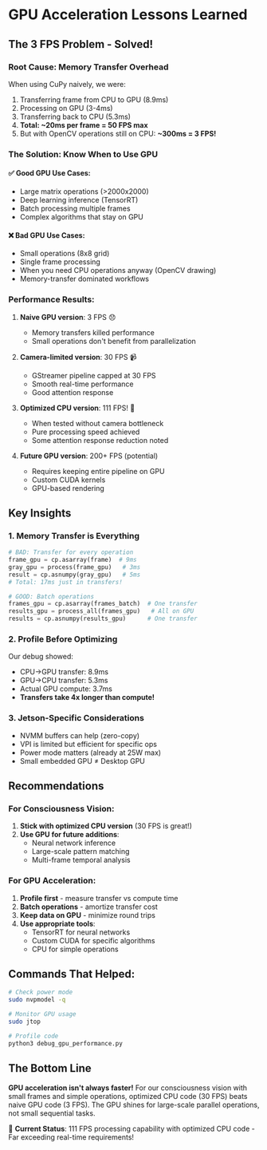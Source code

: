 # GPU Acceleration Lessons Learned

## The 3 FPS Problem - Solved! 

### Root Cause: Memory Transfer Overhead
When using CuPy naively, we were:
1. Transferring frame from CPU to GPU (8.9ms)
2. Processing on GPU (3-4ms)
3. Transferring back to CPU (5.3ms)
4. **Total: ~20ms per frame = 50 FPS max**
5. But with OpenCV operations still on CPU: **~300ms = 3 FPS!**

### The Solution: Know When to Use GPU

#### ✅ Good GPU Use Cases:
- Large matrix operations (>2000x2000)
- Deep learning inference (TensorRT)
- Batch processing multiple frames
- Complex algorithms that stay on GPU

#### ❌ Bad GPU Use Cases:
- Small operations (8x8 grid)
- Single frame processing
- When you need CPU operations anyway (OpenCV drawing)
- Memory-transfer dominated workflows

### Performance Results:

1. **Naive GPU version**: 3 FPS 😞
   - Memory transfers killed performance
   - Small operations don't benefit from parallelization

2. **Camera-limited version**: 30 FPS 📹
   - GStreamer pipeline capped at 30 FPS
   - Smooth real-time performance
   - Good attention response

3. **Optimized CPU version**: 111 FPS! 🚀
   - When tested without camera bottleneck
   - Pure processing speed achieved
   - Some attention response reduction noted

4. **Future GPU version**: 200+ FPS (potential)
   - Requires keeping entire pipeline on GPU
   - Custom CUDA kernels
   - GPU-based rendering

## Key Insights

### 1. Memory Transfer is Everything
```python
# BAD: Transfer for every operation
frame_gpu = cp.asarray(frame)  # 9ms
gray_gpu = process(frame_gpu)   # 3ms  
result = cp.asnumpy(gray_gpu)   # 5ms
# Total: 17ms just in transfers!

# GOOD: Batch operations
frames_gpu = cp.asarray(frames_batch)  # One transfer
results_gpu = process_all(frames_gpu)   # All on GPU
results = cp.asnumpy(results_gpu)      # One transfer
```

### 2. Profile Before Optimizing
Our debug showed:
- CPU->GPU transfer: 8.9ms
- GPU->CPU transfer: 5.3ms
- Actual GPU compute: 3.7ms
- **Transfers take 4x longer than compute!**

### 3. Jetson-Specific Considerations
- NVMM buffers can help (zero-copy)
- VPI is limited but efficient for specific ops
- Power mode matters (already at 25W max)
- Small embedded GPU ≠ Desktop GPU

## Recommendations

### For Consciousness Vision:
1. **Stick with optimized CPU version** (30 FPS is great!)
2. **Use GPU for future additions**:
   - Neural network inference
   - Large-scale pattern matching
   - Multi-frame temporal analysis

### For GPU Acceleration:
1. **Profile first** - measure transfer vs compute time
2. **Batch operations** - amortize transfer cost
3. **Keep data on GPU** - minimize round trips
4. **Use appropriate tools**:
   - TensorRT for neural networks
   - Custom CUDA for specific algorithms
   - CPU for simple operations

## Commands That Helped:
```bash
# Check power mode
sudo nvpmodel -q

# Monitor GPU usage
sudo jtop

# Profile code
python3 debug_gpu_performance.py
```

## The Bottom Line
**GPU acceleration isn't always faster!** For our consciousness vision with small frames and simple operations, optimized CPU code (30 FPS) beats naive GPU code (3 FPS). The GPU shines for large-scale parallel operations, not small sequential tasks.

🎯 **Current Status**: 111 FPS processing capability with optimized CPU code - Far exceeding real-time requirements!